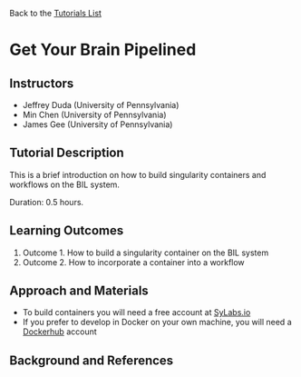 Back to the [Tutorials List](../../README.md#tutorials-list)

# Get Your Brain Pipelined

## Instructors

- Jeffrey Duda (University of Pennsylvania)
- Min Chen (University of Pennsylvania)
- James Gee (University of Pennsylvania)

## Tutorial Description

<!-- Add a short paragraph describing the tutorial and duration. Recommended
durations is 0.5 to 1.5 hours. -->
This is a brief introduction on how to build singularity containers and workflows on the BIL system.

Duration: 0.5 hours.

## Learning Outcomes

<!-- Describe here what you would like participants to learn by the end of the tutorial. -->

1. Outcome 1. How to build a singularity container on the BIL system
2. Outcome 2. How to incorporate a container into a workflow

## Approach and Materials

<!-- Describe here how the tutorial will be taught, e.g. slides, Jupyter
notebooks, and provide links to any materials. -->

- To build containers you will need a free account at [SyLabs.io](https://cloud.sylabs.io/)
- If you prefer to develop in Docker on your own machine, you will need a [Dockerhub](https://hub.docker.com/) account

## Background and References

<!-- Provide links to related publications and software repositories here. -->
